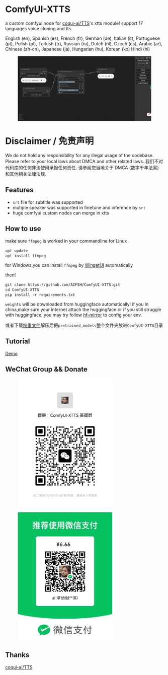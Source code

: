 # ComfyUI-XTTS
a custom comfyui node for [coqui-ai/TTS](https://github.com/coqui-ai/TTS.git)'s xtts module! support 17 languages voice cloning and tts

 English (en), Spanish (es), French (fr), German (de), Italian (it), Portuguese (pt), Polish (pl), Turkish (tr), Russian (ru), Dutch (nl), Czech (cs), Arabic (ar), Chinese (zh-cn), Japanese (ja), Hungarian (hu), Korean (ko) Hindi (hi)

<div>
  <figure>
  <img alt='webpage' src="web.png?raw=true" width="600px"/>
  <figure>
</div>

# Disclaimer  / 免责声明
We do not hold any responsibility for any illegal usage of the codebase. Please refer to your local laws about DMCA and other related laws.
我们不对代码库的任何非法使用承担任何责任. 请参阅您当地关于 DMCA (数字千年法案) 和其他相关法律法规.


## Features
- `srt` file for subtitle was supported
- mutiple speaker was supported in finetune and inference by `srt`
- huge comfyui custom nodes can merge in xtts

## How to use
make sure `ffmpeg` is worked in your commandline
for Linux
```
apt update
apt install ffmpeg
```
for Windows,you can install `ffmpeg` by [WingetUI](https://github.com/marticliment/WingetUI) automatically

then!
```
git clone https://github.com/AIFSH/ComfyUI-XTTS.git
cd ComfyUI-XTTS
pip install -r requirements.txt
```
`weights` will be downloaded from huggingface automatically! if you in china,make sure your internet attach the huggingface
or if you still struggle with huggingface, you may try follow [hf-mirror](https://hf-mirror.com/) to config your env.

或者下载[权重文件](https://pan.quark.cn/s/e5057be01087)解压后把`pretrained_models`整个文件夹放进`ComfyUI-XTTS`目录

## Tutorial
[Demo](https://www.bilibili.com/video/BV13f421m7uv)

## WeChat Group && Donate
<div>
  <figure>
  <img alt='Wechat' src="wechat.jpg?raw=true" width="300px"/>
  <img alt='donate' src="donate.jpg?raw=true" width="300px"/>
  <figure>
</div>

## Thanks
[coqui-ai/TTS](https://github.com/coqui-ai/TTS.git)
